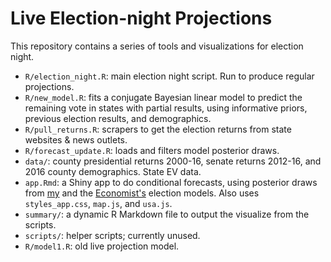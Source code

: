 # Live Election-night Projections

This repository contains a series of tools and visualizations for election night.

* `R/election_night.R`: main election night script. Run to produce regular projections.
* `R/new_model.R`: fits a conjugate Bayesian linear model to predict the remaining vote
  in states with partial results, using informative priors, previous election results,
  and demographics. 
* `R/pull_returns.R`: scrapers to get the election returns from state websites &
  news outlets.
* `R/forecast_update.R`: loads and filters model posterior draws.
* `data/`: county presidential returns 2000-16, senate returns 2012-16, and
  2016 county demographics.  State EV data.
* `app.Rmd`: a Shiny app to do conditional forecasts, using posterior draws from
  [my](https://corymccartan.github.io/projects/president-20/) and the
  [Economist's](https://projects.economist.com/us-2020-forecast/president)
  election models.  Also uses `styles_app.css`, `map.js`, and `usa.js`.
* `summary/`: a dynamic R Markdown file to output the visualize from the scripts.
* `scripts/`: helper scripts; currently unused.
* `R/model1.R`: old live projection model.

